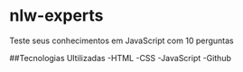 # nlw-experts
Teste seus conhecimentos em JavaScript com 10 perguntas

##Tecnologias Ultilizadas
-HTML
-CSS
-JavaScript
-Github